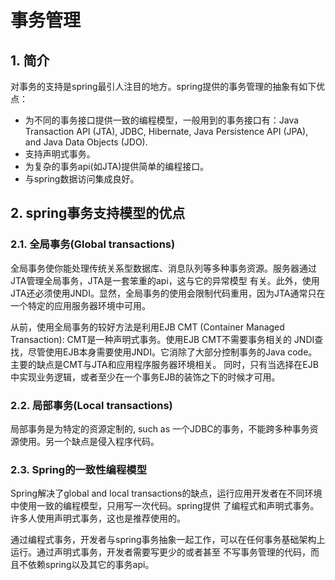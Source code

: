 #  事务管理

## 1. 简介

对事务的支持是spring最引人注目的地方。spring提供的事务管理的抽象有如下优点：

- 为不同的事务接口提供一致的编程模型，一般用到的事务接口有：Java Transaction API (JTA), JDBC, Hibernate, Java Persistence API (JPA), and Java Data Objects (JDO).
- 支持声明式事务。
- 为复杂的事务api(如JTA)提供简单的编程接口。
- 与spring数据访问集成良好。

## 2. spring事务支持模型的优点

### 2.1. 全局事务(Global transactions)

全局事务使你能处理传统关系型数据库、消息队列等多种事务资源。服务器通过JTA管理全局事务，JTA是一套笨重的api，这与它的异常模型
有关。此外，使用JTA还必须使用JNDI。显然，全局事务的使用会限制代码重用，因为JTA通常只在一个特定的应用服务器环境中可用。

从前，使用全局事务的较好方法是利用EJB CMT (Container Managed Transaction): CMT是一种声明式事务。使用EJB CMT不需要事务相关的
JNDI查找，尽管使用EJB本身需要使用JNDI。它消除了大部分控制事务的Java code。主要的缺点是CMT与JTA和应用程序服务器环境相关。
同时，只有当选择在EJB中实现业务逻辑，或者至少在一个事务EJB的装饰之下的时候才可用。

### 2.2. 局部事务(Local transactions)

局部事务是为特定的资源定制的, such as 一个JDBC的事务，不能跨多种事务资源使用。另一个缺点是侵入程序代码。

### 2.3. Spring的一致性编程模型

Spring解决了global and local transactions的缺点，运行应用开发者在不同环境中使用一致的编程模型，只用写一次代码。spring提供
了编程式和声明式事务。许多人使用声明式事务，这也是推荐使用的。
    
通过编程式事务，开发者与spring事务抽象一起工作，可以在任何事务基础架构上运行。通过声明式事务，开发者需要写更少的或者甚至
不写事务管理的代码，而且不依赖spring以及其它的事务api。
